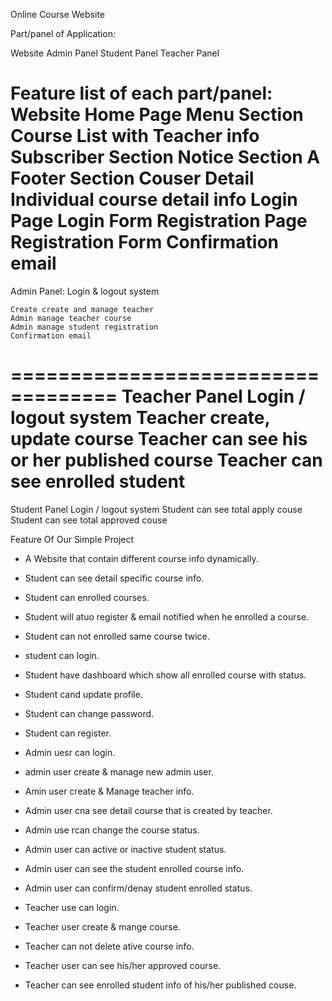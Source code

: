 Online Course Website

Part/panel of Application:

Website
Admin Panel
Student Panel
Teacher Panel 

Feature list of each part/panel:
Website
	Home Page
		Menu Section
		Course List with Teacher info	
		Subscriber Section
		Notice Section
		A Footer Section
	Couser Detail
		Individual course detail info 
	Login Page
		Login Form
	Registration Page
		Registration Form
		Confirmation email
===================================
Admin Panel:
	Login & logout system
		
	Create create and manage teacher
	Admin manage teacher course
	Admin manage student registration
	Confirmation email
===================================
Teacher Panel
	Login / logout system
	Teacher create, update course
	Teacher can see his or her published course
	Teacher can see enrolled student
===================================
Student Panel
	Login / logout system
	Student can see total apply couse
	Student can see total approved couse


Feature Of Our Simple Project

- A Website that contain different course info dynamically.
- Student can see detail specific course info.
- Student can enrolled courses.
- Student will atuo register & email notified when he enrolled a course.
- Student can not enrolled same course twice.
- student can login.
- Student have dashboard which show all enrolled course with status.
- Student cand update profile.
- Student can change password.
- Student can register.

- Admin uesr can login.
- admin user create & manage new admin user.
- Amin user create & Manage teacher info.
- Admin user cna see detail course that is created by teacher.
- Admin use rcan change the course status.
- Admin user can active or inactive student status.
- Admin user can see the student enrolled course info.
- Admin user can confirm/denay student enrolled status.

- Teacher use can login.
- Teacher user create & mange course.
- Teacher can not delete ative course info.
- Teacher user can see his/her approved course.
- Teacher can see enrolled student info of his/her published couse.
		
	

	
	
